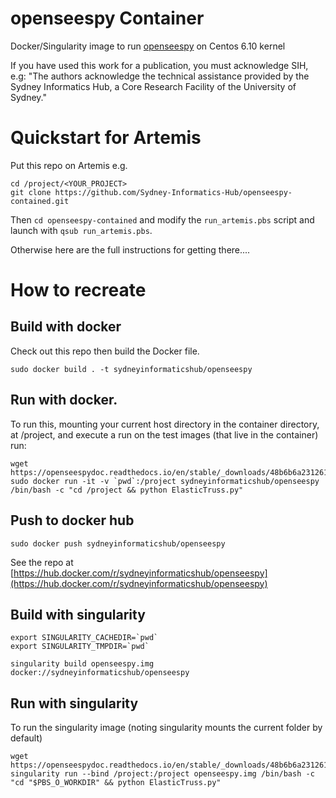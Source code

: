 # openseespy Container

Docker/Singularity image to run [openseespy]([https://github.com/ultralytics/ultralytics](https://openseespydoc.readthedocs.io/en/stable/index.html)) on Centos 6.10 kernel 


If you have used this work for a publication, you must acknowledge SIH, e.g: "The authors acknowledge the technical assistance provided by the Sydney Informatics Hub, a Core Research Facility of the University of Sydney."


# Quickstart for Artemis

Put this repo on Artemis e.g.

```
cd /project/<YOUR_PROJECT>
git clone https://github.com/Sydney-Informatics-Hub/openseespy-contained.git
```
Then `cd openseespy-contained` and modify the `run_artemis.pbs` script and launch with `qsub run_artemis.pbs`.

Otherwise here are the full instructions for getting there....


# How to recreate

## Build with docker
Check out this repo then build the Docker file.
```
sudo docker build . -t sydneyinformaticshub/openseespy
```

## Run with docker.
To run this, mounting your current host directory in the container directory, at /project, and execute a run on the test images (that live in the container) run:
```
wget https://openseespydoc.readthedocs.io/en/stable/_downloads/48b6b6a2312615c1c13cb54041ba5b0e/ElasticTruss.py
sudo docker run -it -v `pwd`:/project sydneyinformaticshub/openseespy /bin/bash -c "cd /project && python ElasticTruss.py"
```

## Push to docker hub
```
sudo docker push sydneyinformaticshub/openseespy
```

See the repo at [https://hub.docker.com/r/sydneyinformaticshub/openseespy](https://hub.docker.com/r/sydneyinformaticshub/openseespy)


## Build with singularity
```
export SINGULARITY_CACHEDIR=`pwd`
export SINGULARITY_TMPDIR=`pwd`

singularity build openseespy.img docker://sydneyinformaticshub/openseespy
```

## Run with singularity
To run the singularity image (noting singularity mounts the current folder by default)
```
wget https://openseespydoc.readthedocs.io/en/stable/_downloads/48b6b6a2312615c1c13cb54041ba5b0e/ElasticTruss.py
singularity run --bind /project:/project openseespy.img /bin/bash -c "cd "$PBS_O_WORKDIR" && python ElasticTruss.py"
```

